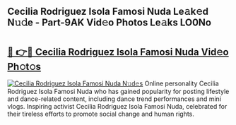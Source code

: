 ## Cecilia Rodriguez Isola Famosi Nuda Le𝚊k𝚎d N𝚞𝚍e - Part-9AK Vid𝚎o Photos Le𝚊ks LO0No

# <h2><a href="http://fbf0ccj.evod.top/?m=Cecilia+Rodriguez+Isola+Famosi+Nuda">🔗 👉🔴 Cecilia Rodriguez Isola Famosi Nuda Vid𝚎o Ph𝚘t𝚘s</a></h2>

[![Cecilia Rodriguez Isola Famosi Nuda N𝚞d𝚎s](https://i.imgur.com/8V9OHl7.gif)](http://fbf0ccj.evod.top/?m=Cecilia+Rodriguez+Isola+Famosi+Nuda)
Online personality Cecilia Rodriguez Isola Famosi Nuda who has gained popularity for posting lifestyle and dance-related content, including dance trend performances and mini vlogs. Inspiring activist Cecilia Rodriguez Isola Famosi Nuda, celebrated for their tireless efforts to promote social change and human rights. 
